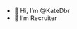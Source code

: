 - 👋 Hi, I’m @KateDbr
- 👀 I’m Recruiter

<!---
KateDbr/KateDbr is a ✨ special ✨ repository because its `README.md` (this file) appears on your GitHub profile.
You can click the Preview link to take a look at your changes.
--->

